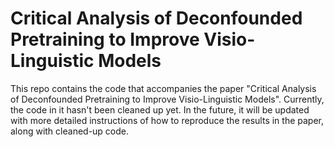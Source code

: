 # Critical Analysis of Deconfounded Pretraining to Improve Visio-Linguistic Models
This repo contains the code that accompanies the paper "Critical Analysis of Deconfounded Pretraining to Improve Visio-Linguistic Models".
Currently, the code in it hasn't been cleaned up yet.
In the future, it will be updated with more detailed instructions of how to reproduce the results in the paper, along with cleaned-up code.
